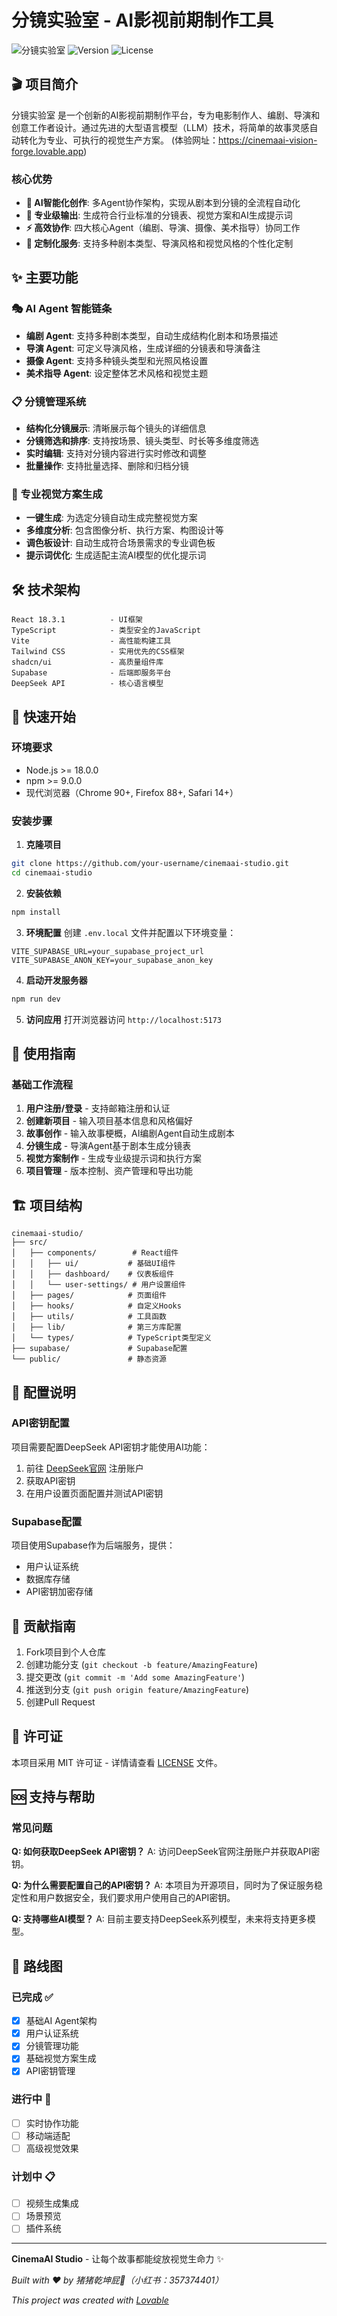 
# 分镜实验室 - AI影视前期制作工具

![分镜实验室](https://cinemaai-vision-forge.lovable.app/)
![Version](https://img.shields.io/badge/version-1.0.0-blue?style=for-the-badge)
![License](https://img.shields.io/badge/license-MIT-green?style=for-the-badge)

## 🎬 项目简介

分镜实验室 是一个创新的AI影视前期制作平台，专为电影制作人、编剧、导演和创意工作者设计。通过先进的大型语言模型（LLM）技术，将简单的故事灵感自动转化为专业、可执行的视觉生产方案。
(体验网址：https://cinemaai-vision-forge.lovable.app)
 
### 核心优势
- **🤖 AI智能化创作**: 多Agent协作架构，实现从剧本到分镜的全流程自动化
- **🎨 专业级输出**: 生成符合行业标准的分镜表、视觉方案和AI生成提示词
- **⚡ 高效协作**: 四大核心Agent（编剧、导演、摄像、美术指导）协同工作
- **🎯 定制化服务**: 支持多种剧本类型、导演风格和视觉风格的个性化定制

## ✨ 主要功能

### 🎭 AI Agent 智能链条
- **编剧 Agent**: 支持多种剧本类型，自动生成结构化剧本和场景描述
- **导演 Agent**: 可定义导演风格，生成详细的分镜表和导演备注
- **摄像 Agent**: 支持多种镜头类型和光照风格设置
- **美术指导 Agent**: 设定整体艺术风格和视觉主题

### 📋 分镜管理系统
- **结构化分镜展示**: 清晰展示每个镜头的详细信息
- **分镜筛选和排序**: 支持按场景、镜头类型、时长等多维度筛选
- **实时编辑**: 支持对分镜内容进行实时修改和调整
- **批量操作**: 支持批量选择、删除和归档分镜

### 🎨 专业视觉方案生成
- **一键生成**: 为选定分镜自动生成完整视觉方案
- **多维度分析**: 包含图像分析、执行方案、构图设计等
- **调色板设计**: 自动生成符合场景需求的专业调色板
- **提示词优化**: 生成适配主流AI模型的优化提示词

## 🛠️ 技术架构

```
React 18.3.1          - UI框架
TypeScript            - 类型安全的JavaScript
Vite                  - 高性能构建工具
Tailwind CSS          - 实用优先的CSS框架
shadcn/ui             - 高质量组件库
Supabase              - 后端即服务平台
DeepSeek API          - 核心语言模型
```

## 🚀 快速开始

### 环境要求
- Node.js >= 18.0.0
- npm >= 9.0.0
- 现代浏览器（Chrome 90+, Firefox 88+, Safari 14+）

### 安装步骤

1. **克隆项目**
```bash
git clone https://github.com/your-username/cinemaai-studio.git
cd cinemaai-studio
```

2. **安装依赖**
```bash
npm install
```

3. **环境配置**
创建 `.env.local` 文件并配置以下环境变量：
```env
VITE_SUPABASE_URL=your_supabase_project_url
VITE_SUPABASE_ANON_KEY=your_supabase_anon_key
```

4. **启动开发服务器**
```bash
npm run dev
```

5. **访问应用**
打开浏览器访问 `http://localhost:5173`

## 📖 使用指南

### 基础工作流程

1. **用户注册/登录** - 支持邮箱注册和认证
2. **创建新项目** - 输入项目基本信息和风格偏好
3. **故事创作** - 输入故事梗概，AI编剧Agent自动生成剧本
4. **分镜生成** - 导演Agent基于剧本生成分镜表
5. **视觉方案制作** - 生成专业级提示词和执行方案
6. **项目管理** - 版本控制、资产管理和导出功能

## 🏗️ 项目结构

```
cinemaai-studio/
├── src/
│   ├── components/        # React组件
│   │   ├── ui/           # 基础UI组件
│   │   ├── dashboard/    # 仪表板组件
│   │   └── user-settings/ # 用户设置组件
│   ├── pages/            # 页面组件
│   ├── hooks/            # 自定义Hooks
│   ├── utils/            # 工具函数
│   ├── lib/              # 第三方库配置
│   └── types/            # TypeScript类型定义
├── supabase/             # Supabase配置
└── public/               # 静态资源
```

## 🔧 配置说明

### API密钥配置
项目需要配置DeepSeek API密钥才能使用AI功能：
1. 前往 [DeepSeek官网](https://deepseek.com) 注册账户
2. 获取API密钥
3. 在用户设置页面配置并测试API密钥

### Supabase配置
项目使用Supabase作为后端服务，提供：
- 用户认证系统
- 数据库存储
- API密钥加密存储

## 🤝 贡献指南

1. Fork项目到个人仓库
2. 创建功能分支 (`git checkout -b feature/AmazingFeature`)
3. 提交更改 (`git commit -m 'Add some AmazingFeature'`)
4. 推送到分支 (`git push origin feature/AmazingFeature`)
5. 创建Pull Request

## 📄 许可证

本项目采用 MIT 许可证 - 详情请查看 [LICENSE](LICENSE) 文件。

## 🆘 支持与帮助

### 常见问题

**Q: 如何获取DeepSeek API密钥？**
A: 访问DeepSeek官网注册账户并获取API密钥。

**Q: 为什么需要配置自己的API密钥？**
A: 本项目为开源项目，同时为了保证服务稳定性和用户数据安全，我们要求用户使用自己的API密钥。

**Q: 支持哪些AI模型？**
A: 目前主要支持DeepSeek系列模型，未来将支持更多模型。

## 🎯 路线图

### 已完成 ✅
- [x] 基础AI Agent架构
- [x] 用户认证系统
- [x] 分镜管理功能
- [x] 基础视觉方案生成
- [x] API密钥管理

### 进行中 🚧
- [ ] 实时协作功能
- [ ] 移动端适配
- [ ] 高级视觉效果

### 计划中 📋
- [ ] 视频生成集成
- [ ] 场景预览
- [ ] 插件系统

---

**CinemaAI Studio** - 让每个故事都能绽放视觉生命力 ✨

*Built with ❤️ by 猪猪乾坤屁💨（小红书：357374401）*

*This project was created with [Lovable](https://lovable.dev)*
